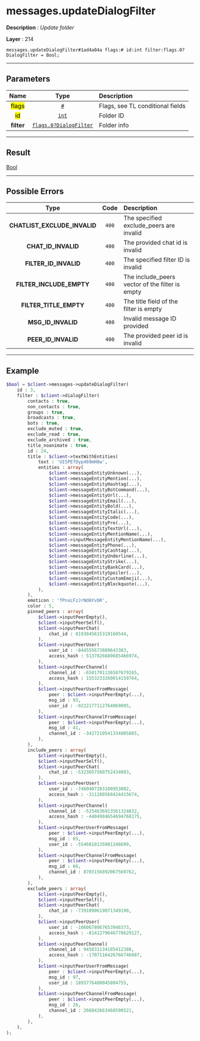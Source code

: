 # messages.updateDialogFilter

**Description** : *Update folder*

**Layer** : 214

```tl
messages.updateDialogFilter#1ad4a04a flags:# id:int filter:flags.0?DialogFilter = Bool;
```

---

## Parameters

| Name | Type | Description |
| :---: | :---: | :--- |
| <mark>flags</mark> | [`#`](type/#) | Flags, see TL conditional fields |
| <mark>id</mark> | [`int`](type/int) | Folder ID |
| **filter** | [`flags.0?DialogFilter`](type/DialogFilter) | Folder info |

---

## Result

[Bool](type/Bool)

---

## Possible Errors

| Type | Code | Description |
| :---: | :---: | :--- |
| **CHATLIST_EXCLUDE_INVALID** | `400` | The specified exclude_peers are invalid |
| **CHAT_ID_INVALID** | `400` | The provided chat id is invalid |
| **FILTER_ID_INVALID** | `400` | The specified filter ID is invalid |
| **FILTER_INCLUDE_EMPTY** | `400` | The include_peers vector of the filter is empty |
| **FILTER_TITLE_EMPTY** | `400` | The title field of the filter is empty |
| **MSG_ID_INVALID** | `400` | Invalid message ID provided |
| **PEER_ID_INVALID** | `400` | The provided peer id is invalid |

---

## Example

```php
$bool = $client->messages->updateDialogFilter(
	id : 3,
	filter : $client->dialogFilter(
		contacts : true,
		non_contacts : true,
		groups : true,
		broadcasts : true,
		bots : true,
		exclude_muted : true,
		exclude_read : true,
		exclude_archived : true,
		title_noanimate : true,
		id : 24,
		title : $client->textWithEntities(
			text : 'UISPEfDyp469mH8w',
			entities : array(
				$client->messageEntityUnknown(...),
				$client->messageEntityMention(...),
				$client->messageEntityHashtag(...),
				$client->messageEntityBotCommand(...),
				$client->messageEntityUrl(...),
				$client->messageEntityEmail(...),
				$client->messageEntityBold(...),
				$client->messageEntityItalic(...),
				$client->messageEntityCode(...),
				$client->messageEntityPre(...),
				$client->messageEntityTextUrl(...),
				$client->messageEntityMentionName(...),
				$client->inputMessageEntityMentionName(...),
				$client->messageEntityPhone(...),
				$client->messageEntityCashtag(...),
				$client->messageEntityUnderline(...),
				$client->messageEntityStrike(...),
				$client->messageEntityBankCard(...),
				$client->messageEntitySpoiler(...),
				$client->messageEntityCustomEmoji(...),
				$client->messageEntityBlockquote(...),
			),
		),
		emoticon : 'fPnxLFzJrNdAYvbR',
		color : 5,
		pinned_peers : array(
			$client->inputPeerEmpty(),
			$client->inputPeerSelf(),
			$client->inputPeerChat(
				chat_id : 8193845615319160544,
			),
			$client->inputPeerUser(
				user_id : -844555673889643383,
				access_hash : 5137826689685466974,
			),
			$client->inputPeerChannel(
				channel_id : -6501701136507679165,
				access_hash : 1553233260014159764,
			),
			$client->inputPeerUserFromMessage(
				peer : $client->inputPeerEmpty(...),
				msg_id : 93,
				user_id : -9222177112764069095,
			),
			$client->inputPeerChannelFromMessage(
				peer : $client->inputPeerEmpty(...),
				msg_id : 41,
				channel_id : -3427210541334805885,
			),
		),
		include_peers : array(
			$client->inputPeerEmpty(),
			$client->inputPeerSelf(),
			$client->inputPeerChat(
				chat_id : -5323657560752434083,
			),
			$client->inputPeerUser(
				user_id : -7460407203100953002,
				access_hash : -311280568424415674,
			),
			$client->inputPeerChannel(
				channel_id : -5254636913561324832,
				access_hash : -4404984654694768175,
			),
			$client->inputPeerUserFromMessage(
				peer : $client->inputPeerEmpty(...),
				msg_id : 65,
				user_id : -5546810135081246699,
			),
			$client->inputPeerChannelFromMessage(
				peer : $client->inputPeerEmpty(...),
				msg_id : 66,
				channel_id : 8703156892067569762,
			),
		),
		exclude_peers : array(
			$client->inputPeerEmpty(),
			$client->inputPeerSelf(),
			$client->inputPeerChat(
				chat_id : -7391090619071349190,
			),
			$client->inputPeerUser(
				user_id : -1060678067653946373,
				access_hash : -8141279646778629127,
			),
			$client->inputPeerChannel(
				channel_id : 945831134185412388,
				access_hash : -1707116426766746087,
			),
			$client->inputPeerUserFromMessage(
				peer : $client->inputPeerEmpty(...),
				msg_id : 97,
				user_id : 1895776480045804755,
			),
			$client->inputPeerChannelFromMessage(
				peer : $client->inputPeerEmpty(...),
				msg_id : 26,
				channel_id : 266842663468598521,
			),
		),
	),
);
```
